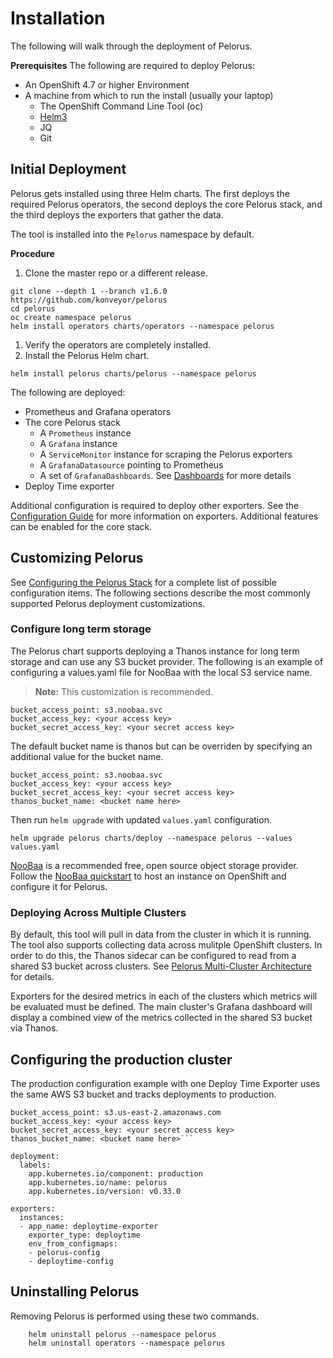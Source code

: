 
# Installation

The following will walk through the deployment of Pelorus.

**Prerequisites**
The following are required to deploy Pelorus:
* An OpenShift 4.7 or higher Environment
* A machine from which to run the install (usually your laptop)
  * The OpenShift Command Line Tool (oc)
  * [Helm3](https://github.com/helm/helm/releases)
  * JQ
  * Git

## Initial Deployment
Pelorus gets installed using three Helm charts. The first deploys the required Pelorus operators, the second deploys the core Pelorus stack, and the third deploys the exporters that gather the data.

The tool is installed into the `Pelorus` namespace by default.

**Procedure**
1. Clone the master repo or a different release.
```shell
git clone --depth 1 --branch v1.6.0 https://github.com/konveyor/pelorus
cd pelorus
oc create namespace pelorus
helm install operators charts/operators --namespace pelorus
```
1. Verify the operators are completely installed.
1. Install the Pelorus Helm chart.
```shell
helm install pelorus charts/pelorus --namespace pelorus
```
The following are deployed:

* Prometheus and Grafana operators
* The core Pelorus stack
    * A `Prometheus` instance
    * A `Grafana` instance
    * A `ServiceMonitor` instance for scraping the Pelorus exporters
    * A `GrafanaDatasource` pointing to Prometheus
    * A set of `GrafanaDashboards`. See [Dashboards](https://pelorus.readthedocs.io/en/latest/Dashboards/) for more details
* Deploy Time exporter

Additional configuration is required to deploy other exporters. See the [Configuration Guide](Configuration.md) for more information on exporters. Additional features can be enabled for the core stack.

## Customizing Pelorus
See [Configuring the Pelorus Stack](Configuration.md) for a complete list of possible configuration items. The following sections describe the most commonly supported Pelorus deployment customizations.

### Configure long term storage
The Pelorus chart supports deploying a Thanos instance for long term storage and can use any S3 bucket provider. The following is an example of configuring a values.yaml file for NooBaa with the local S3 service name.

> **Note:** This customization is recommended.

```
bucket_access_point: s3.noobaa.svc
bucket_access_key: <your access key>
bucket_secret_access_key: <your secret access key>
```

The default bucket name is thanos but can be overriden by specifying an additional value for the bucket name.

```
bucket_access_point: s3.noobaa.svc
bucket_access_key: <your access key>
bucket_secret_access_key: <your secret access key>
thanos_bucket_name: <bucket name here>
```

Then run `helm upgrade` with updated `values.yaml` configuration.

```
helm upgrade pelorus charts/deploy --namespace pelorus --values values.yaml
```
[NooBaa](https://www.noobaa.io/) is a recommended free, open source object storage provider. Follow the [NooBaa quickstart](Noobaa.md) to host an instance on OpenShift and configure it for Pelorus.

### Deploying Across Multiple Clusters

By default, this tool will pull in data from the cluster in which it is running. The tool also supports collecting data across mulitple OpenShift clusters. In order to do this, the Thanos sidecar can be configured to read from a shared S3 bucket across clusters. See [Pelorus Multi-Cluster Architecture](Architecture.md) for details.

Exporters for the desired metrics in each of the clusters which metrics will be evaluated must be defined. The main cluster's Grafana dashboard will display a combined view of the metrics collected in the shared S3 bucket via Thanos.

## Configuring the production cluster
The production configuration example with one Deploy Time Exporter uses the same AWS S3 bucket and tracks deployments to production.
```
bucket_access_point: s3.us-east-2.amazonaws.com
bucket_access_key: <your access key>
bucket_secret_access_key: <your secret access key>
thanos_bucket_name: <bucket name here>```

deployment:
  labels:
    app.kubernetes.io/component: production
    app.kubernetes.io/name: pelorus
    app.kubernetes.io/version: v0.33.0

exporters:
  instances:
  - app_name: deploytime-exporter
    exporter_type: deploytime
    env_from_configmaps:
    - pelorus-config
    - deploytime-config
```
## Uninstalling Pelorus
Removing Pelorus is performed using these two commands.
```
    helm uninstall pelorus --namespace pelorus
    helm uninstall operators --namespace pelorus
```
